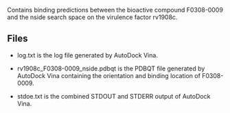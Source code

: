 Contains binding predictions between the bioactive compound F0308-0009 and the nside search space on the virulence factor rv1908c.

## Files

- log.txt is the log file generated by AutoDock Vina.

- rv1908c_F0308-0009_nside.pdbqt is the PDBQT file generated by AutoDock Vina containing the orientation and binding location of F0308-0009.

- stdoe.txt is the combined STDOUT and STDERR output of AutoDock Vina.

